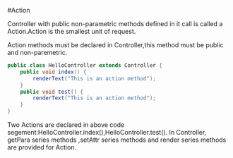 #Action

Controller with public non-parametric methods defined in it call is called a Action.Action is the smallest unit of request.

Action methods must be declared in Controller,this method must be public and non-paremetric.

```java
public class HelloController extends Controller {
    public void index() {
        renderText("This is an action method");
    }
    public void test() {
        renderText("This is an action method");
    }
}
```

Two Actions are declared in above code segement:HelloController.index(),HelloController.test(). In Controller, getPara series methods ,setAttr series methods and render series methods are provided
for Action.





